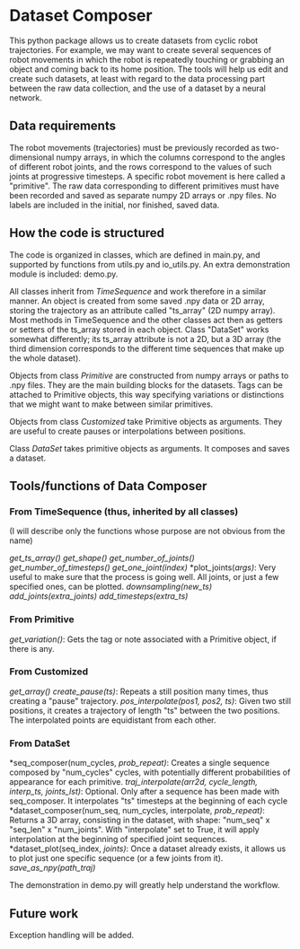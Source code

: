 # Dataset Composer

This python package allows us to create datasets from cyclic robot trajectories. For example, we may want to create several sequences of robot movements in which the robot is repeatedly touching or grabbing an object and coming back to its home position. The tools will help us edit and create such datasets, at least with regard to the data processing part between the raw data collection, and the use of a dataset by a neural network. 

## Data requirements

The robot movements (trajectories) must be previously recorded as two-dimensional numpy arrays, in which the columns correspond to the angles of different robot joints, and the rows correspond to the values of such joints at progressive timesteps. A specific robot movement is here called a "primitive". The raw data corresponding to different primitives must have been recorded and saved as separate numpy 2D arrays or .npy files. 
No labels are included in the initial, nor finished, saved data. 

## How the code is structured

The code is organized in classes, which are defined in main.py, and supported by functions from utils.py and io_utils.py. An extra demonstration module is  included: demo.py.   

All classes inherit from *TimeSequence* and work therefore in a similar manner. An object is created from some saved .npy data or 2D array, storing the trajectory as an attribute called "ts_array" (2D numpy array). Most methods in TimeSequence and the other classes act then as getters or setters of the ts_array stored in each object. Class "DataSet" works somewhat differently; its ts_array attribute is not a 2D, but a 3D array (the third dimension corresponds to the different time sequences that make up the whole dataset). 

Objects from class *Primitive* are constructed from numpy arrays or paths to .npy files. They are the main building blocks for the datasets. Tags can be attached to Primitive objects, this way specifying variations or distinctions that we might want to make between similar primitives. 

Objects from class *Customized* take Primitive objects as arguments. They are useful to create pauses or interpolations between positions. 

Class *DataSet* takes primitive objects as arguments. It composes and saves a dataset.  

## Tools/functions of Data Composer

### From **TimeSequence** (thus, inherited by all classes)
(I will describe only the functions whose purpose are not obvious from the name)

*get_ts_array()*
*get_shape()*
*get_number_of_joints()*
*get_number_of_timesteps()*
*get_one_joint(index)*
*plot_joints(*args)*: Very useful to make sure that the process is going well. All joints, or just a few specified ones, can be plotted.
*downsampling(new_ts)*
*add_joints(extra_joints)*
*add_timesteps(extra_ts)*

### From **Primitive**

*get_variation()*: Gets the tag or note associated with a Primitive object, if there is any.

### From **Customized**

*get_array()*
*create_pause(ts)*: Repeats a still position many times, thus creating a "pause" trajectory.
*pos_interpolate(pos1, pos2, ts)*: Given two still positions, it creates a trajectory of length "ts" between the two positions. The interpolated points are equidistant from each other.

### From **DataSet**

*seq_composer(num_cycles, *prob_repeat)*: Creates a single sequence composed by "num_cycles" cycles, with potentially different probabilities of appearance for each primitive. 
*traj_interpolate(arr2d, cycle_length, interp_ts, joints_lst)*: Optional. Only after a sequence has been made with seq_composer. It interpolates "ts" timesteps at the beginning of each cycle
*dataset_composer(num_seq, num_cycles, interpolate, *prob_repeat)*: Returns a 3D array, consisting in the dataset, with shape: "num_seq" x "seq_len" x "num_joints". With "interpolate" set to True, it will apply interpolation at the beginning of specified joint sequences.
*dataset_plot(seq_index, *joints)*: Once a dataset already exists, it allows us to plot just one specific sequence (or a few joints from it). 
*save_as_npy(path_traj)*

The demonstration in demo.py will greatly help understand the workflow. 

## Future work

Exception handling will be added. 



